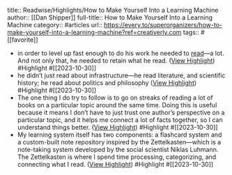 title:: Readwise/Highlights/How to Make Yourself Into a Learning Machine
author:: [[Dan Shipper]]
full-title:: How to Make Yourself Into a Learning Machine
category:: #articles
url:: https://every.to/superorganizers/how-to-make-yourself-into-a-learning-machine?ref=creativerly.com
tags:: #[[favorite]]
- in order to level up fast enough to do his work he needed to [read](https://every.to/c/reading-strategies)—a lot. And not only that, he needed to retain what he read. ([View Highlight](https://read.readwise.io/read/01hdz6x6sakzgzxsws3g7sgtr6)) #Highlight #[[2023-10-30]]
- he didn’t just read about infrastructure—he read literature, and scientific history; he read about politics and philosophy ([View Highlight](https://read.readwise.io/read/01hdz6xse1cgcgaz8y1nfc380a)) #Highlight #[[2023-10-30]]
- The one thing I do try to follow is to go on streaks of reading a lot of books on a particular topic around the same time. Doing this is useful because it means I don’t have to just trust one author’s perspective on a particular topic, and it helps me connect a lot of facts together, so I can understand things better. ([View Highlight](https://read.readwise.io/read/01hdz6zp3necbq1d7j5twfb8se)) #Highlight #[[2023-10-30]]
- My learning system itself has two components: a flashcard system and a custom-built note repository inspired by the Zettelkasten—which is a note-taking system developed by the social scientist Niklas Luhmann. The Zettelkasten is where I spend time processing, categorizing, and connecting what I read. ([View Highlight](https://read.readwise.io/read/01hdz70jbz1b79h6wn2x9rby4t)) #Highlight #[[2023-10-30]]